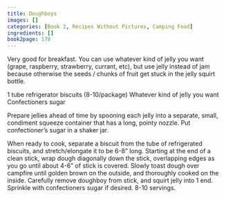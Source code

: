 ```yaml
---
title: Doughboys
images: []
categories: [Book 2, Recipes Without Pictures, Camping Food]
ingredients: []
book2page: 178
---
```


Very good for breakfast. You can use whatever kind of jelly you want (grape, raspberry, strawberry, currant, etc), but use jelly instead of jam because otherwise the seeds / chunks of fruit get stuck in the jelly squirt bottle. 

1 tube refrigerator biscuits (8-10/package) Whatever kind of jelly you want Confectioners sugar 

Prepare jellies ahead of time by spooning each jelly into a separate, small, condiment squeeze container that has a long, pointy nozzle. Put confectioner’s sugar in a shaker jar. 

When ready to cook, separate a biscuit from the tube of refrigerated biscuits, and stretch/elongate it to be 6-8” long. Starting at the end of a clean stick, wrap dough diagonally down the stick, overlapping edges as you go until about 4-6” of stick is covered. Slowly toast dough over campfire until golden brown on the outside, and thoroughly cooked on the inside. Carefully remove doughboy from stick, and squirt jelly into 1 end. Sprinkle with confectioners sugar if desired. 8-10 servings.